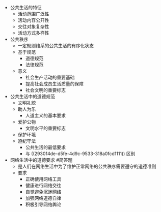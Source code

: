 - 公共生活的特征
	- 活动范围广泛性
	- 活动内容公开性
	- 交往对象复杂性
	- 活动方式多样性
- 公共秩序
	- 一定规则维系的公共生活的有序化状态
	- 基于规范
		- 道德规范
		- 法律规范
	- 意义
		- 社会生产活动的重要基础
		- 提高社会成员生活质量的保障
		- 社会文明的重要标志
- 公共生活中的道德规范
	- 文明礼貌
	- 助人为乐
		- 人道主义的基本要求
	- 爱护公物
		- 文明水平的重要标志
	- 保护环境
	- 遵纪守法
		- 公共生活的最低要求
		- 与 ((293014de-d5fe-4d9c-9533-318a0fcd1111)) 区别
- 网络生活中的道德要求 #简答题
	- 是人们在网络生活中为了维护正常网络的公共秩序需要遵守的道德准则
	- 要求
		- 正确使用网络工具
		- 健康进行网络交往
		- 自觉避免沉迷网络
		- 加强网络道德自律
		- 积极引导网络舆论